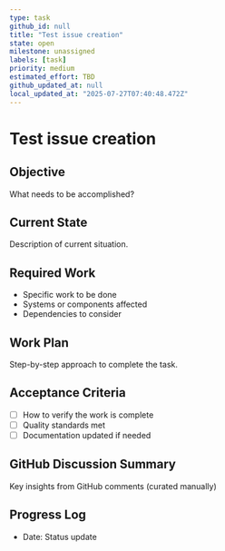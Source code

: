 ```yaml
---
type: task
github_id: null
title: "Test issue creation"
state: open
milestone: unassigned
labels: [task]
priority: medium
estimated_effort: TBD
github_updated_at: null
local_updated_at: "2025-07-27T07:40:48.472Z"
---
```


# Test issue creation

## Objective
What needs to be accomplished?

## Current State
Description of current situation.

## Required Work
- Specific work to be done
- Systems or components affected
- Dependencies to consider

## Work Plan
Step-by-step approach to complete the task.

## Acceptance Criteria
- [ ] How to verify the work is complete
- [ ] Quality standards met
- [ ] Documentation updated if needed

## GitHub Discussion Summary
Key insights from GitHub comments (curated manually)

## Progress Log
- Date: Status update